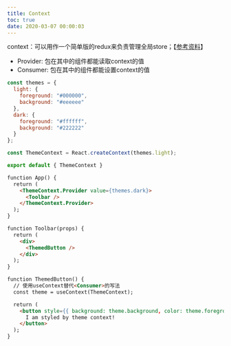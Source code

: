 ```yaml
---
title: Context
toc: true
date: 2020-03-07 00:00:03
---
```



context：可以用作一个简单版的redux来负责管理全局store；【[参考资料](https://medium.com/@seantheurgel/react-hooks-as-state-management-usecontext-useeffect-usereducer-a75472a862fe)】
* Provider: 包在其中的组件都能读取context的值
* Consumer: 包在其中的组件都能设置context的值

```js
const themes = {
  light: {
    foreground: "#000000",
    background: "#eeeeee"
  },
  dark: {
    foreground: "#ffffff",
    background: "#222222"
  }
};

const ThemeContext = React.createContext(themes.light);

export default { ThemeContext }
```
```html
function App() {
  return (
    <ThemeContext.Provider value={themes.dark}>
      <Toolbar />
    </ThemeContext.Provider>
  );
}

function Toolbar(props) {
  return (
    <div>
      <ThemedButton />
    </div>
  );
}

function ThemedButton() {
  // 使用useContext替代<Consumer>的写法
  const theme = useContext(ThemeContext);

  return (
    <button style={{ background: theme.background, color: theme.foreground }}>
      I am styled by theme context!
    </button>
  );
}
```
